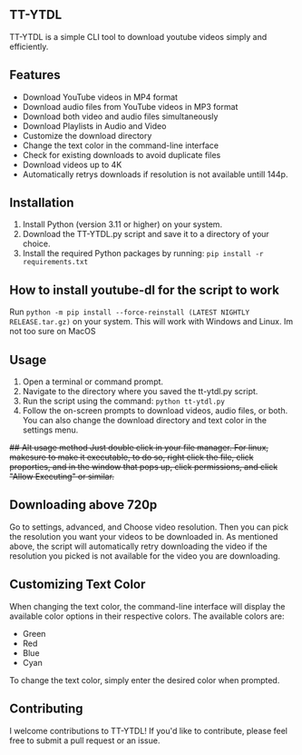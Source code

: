 ## TT-YTDL
 
TT-YTDL is a simple CLI tool to download youtube videos simply and efficiently.
 
## Features 
 
- Download YouTube videos in MP4 format 
- Download audio files from YouTube videos in MP3 format 
- Download both video and audio files simultaneously
- Download Playlists in Audio and Video
- Customize the download directory 
- Change the text color in the command-line interface 
- Check for existing downloads to avoid duplicate files
- Download videos up to 4K
- Automatically retrys downloads if resolution is not available untill 144p.

 
## Installation 
 
1. Install Python (version 3.11 or higher) on your system. 
2. Download the TT-YTDL.py  script and save it to a directory of your choice.
3. Install the required Python packages by running:  ```pip install -r requirements.txt```   

## How to install youtube-dl for the script to work
   Run ```python -m pip install --force-reinstall (LATEST NIGHTLY RELEASE.tar.gz)``` on your system. This will work with Windows and Linux. Im not too sure on MacOS

## Usage 
 
1. Open a terminal or command prompt. 
2. Navigate to the directory where you saved the  tt-ytdl.py  script. 
3. Run the script using the command:  ```python tt-ytdl.py```  
4. Follow the on-screen prompts to download videos, audio files, or both. You can also change the download directory and text color in the settings menu. 

~~## Alt usage method
 Just double click in your file manager. For linux, makesure to make it executable, to do so, right click the file, click proporties, and in the window that pops up, click permissions, and click "Allow Executing" or similar.~~

## Downloading above 720p
   Go to settings, advanced, and Choose video resolution. Then you can pick the resolution you want your videos to be downloaded in. As mentioned above, the script will automatically retry downloading the video if the resolution you picked is not available for the video you are downloading.

## Customizing Text Color 
 
When changing the text color, the command-line interface will display the available color options in their respective colors. The available colors are: 
 
- Green 
- Red 
- Blue 
- Cyan 
 
To change the text color, simply enter the desired color when prompted. 
 
## Contributing 
 
I welcome contributions to TT-YTDL! If you'd like to contribute, please feel free to submit a pull request or an issue. 
 
